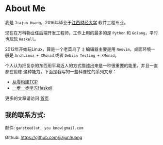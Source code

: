 # About Me

我是 `Jiajun Huang`，2016年毕业于[江西财经大学](http://www.jxufe.cn/) 软件工程专业。

现在在万科物业任后端开发工程师，工作上用的最多的是 `Python` 和 `Golang`，平时也玩玩 `Haskell`。

2012年开始玩Linux，算是一个老菜鸟了 :) 编辑器主要是用 `Neovim`，桌面环境一般是 `ArchLinux + XMonad`
或者 `Debian Testing + XMonad`。

个人认为把复杂的东西用平易近人的方式描述出来是一种很重要的能里，并且一直都在锻炼
这种能力，下面是我写的一些科普性的系列文章：

- [从零构建TCP](https://jiajunhuang.com/articles/2017_08_12-tcp_ip.md.html)
- [一步一步学习Haskell](https://jiajunhuang.com/articles/2017_09_11-learn_you_a_haskell_part_1.md.html)

更多的文章请访问 [首页](https://jiajunhuang.com/)

## 我的联系方式:

邮件: `gansteed(at, you know)gmail.com`

Github: https://github.com/jiajunhuang
